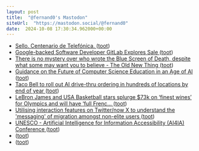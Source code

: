 ```yaml
---
layout: post
title:  "@fernand0's Mastodon"
siteUrl:  "https://mastodon.social/@fernand0"
date:  2024-10-08 17:30:34.962000+00:00
---
```

*  [Sello. Centenario de Telefónica. ](https://avecesunafoto.wordpress.com/2024/10/08/sello-centenario-de-telefonica) ([toot](https://mastodon.social/@fernand0/113272988300619649))
*  [Google-backed Software Developer GitLab Explores Sale ](https://industryworldmagazine.com/google-backed-software-developer-gitlab-explores-sale) ([toot](https://mastodon.social/@fernand0/113272982278285365))
*  [There is no mystery over who wrote the Blue Screen of Death, despite what some may want you to believe - The Old New Thing ](https://devblogs.microsoft.com/oldnewthing/20240730-00/?p=11006) ([toot](https://mastodon.social/@fernand0/113272769920544706))
*  [Guidance on the Future of Computer Science Education in an Age of AI ](https://www.teachai.org/media/guidance-on-the-future-of-computer-science-education-in-an-age-of-a) ([toot](https://mastodon.social/@fernand0/113272587309527816))
*  [Taco Bell to roll out AI drive-thru ordering in hundreds of locations by end of year ](https://www.cnbc.com/2024/07/31/taco-bell-to-roll-out-ai-drive-thru-ordering-in-hundreds-of-locations.htm) ([toot](https://mastodon.social/@fernand0/113272179615538537))
*  [LeBron James and USA Basketball stars splurge $73k on ‘finest wines’ for Olympics and will have ‘full Frenc... ](https://www.the-sun.com/sport/12032650/lebron-james-team-usa-basketball-paris-olympics-wine) ([toot](https://mastodon.social/@fernand0/113271581937457547))
*  [Utilising interaction features on Twitter/now X to understand the 'messaging' of migration amongst non-elite users ](https://firstmonday.org/ojs/index.php/fm/article/download/13735/1165) ([toot](https://mastodon.social/@fernand0/113271241449902058))
*  [UNESCO - Artificial Intelligence for Information Accessibility (AI4IA) Conference   ](https://ai4iaconference.com/) ([toot](https://mastodon.social/@fernand0/113271002882501407))
*  [ ](https://mastodon.social/@fernando_delamo) ([toot](https://mastodon.social/@fernand0/113270932959119627))
*  [](http:,) ([toot](https://mastodon.social/@fernand0/113270815157050943))
